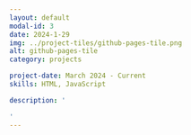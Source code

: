```yaml
---
layout: default
modal-id: 3
date: 2024-1-29
img: ../project-tiles/github-pages-tile.png
alt: github-pages-tile
category: projects

project-date: March 2024 - Current
skills: HTML, JavaScript

description: '

'
---
```

